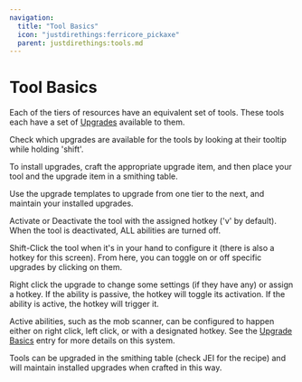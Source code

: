 ```yaml
---
navigation:
  title: "Tool Basics"
  icon: "justdirethings:ferricore_pickaxe"
  parent: justdirethings:tools.md
---
```


# Tool Basics

Each of the tiers of resources have an equivalent set of tools. These tools each have a set of [Upgrades](./upgrades.md) available to them.

Check which upgrades are available for the tools by looking at their tooltip while holding 'shift'.

To install upgrades, craft the appropriate upgrade item, and then place your tool and the upgrade item in a smithing table.

Use the upgrade templates to upgrade from one tier to the next, and maintain your installed upgrades.

Activate or Deactivate the tool with the assigned hotkey ('v' by default). When the tool is deactivated, ALL abilities are turned off.

Shift-Click the tool when it's in your hand to configure it (there is also a hotkey for this screen). From here, you can toggle on or off specific upgrades by clicking on them.

Right click the upgrade to change some settings (if they have any) or assign a hotkey. If the ability is passive, the hotkey will toggle its activation. If the ability is active, the hotkey will trigger it.

Active abilities, such as the mob scanner, can be configured to happen either on right click, left click, or with a designated hotkey. See the [Upgrade Basics](./upgrade_basics.md) entry for more details on this system.

Tools can be upgraded in the smithing table (check JEI for the recipe) and will maintain installed upgrades when crafted in this way.

